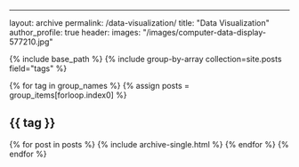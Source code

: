 ---
layout: archive
permalink: /data-visualization/
title: "Data Visualization"
author_profile: true
header:
    images: "/images/computer-data-display-577210.jpg"

{% include base_path %}
{% include group-by-array collection=site.posts field="tags" %}

{% for tag in group_names %}
  {% assign posts = group_items[forloop.index0] %}
  <h2 id="{{ tag | slugify }}" class="archive__subtitle">{{ tag }}</h2>
  {% for post in posts %}
    {% include archive-single.html %}
  {% endfor %}
{% endfor %}
